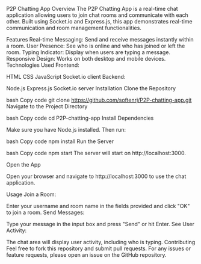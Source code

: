 P2P Chatting App
Overview
The P2P Chatting App is a real-time chat application allowing users to join chat rooms and communicate with each other. Built using Socket.io and Express.js, this app demonstrates real-time communication and room management functionalities.

Features
Real-time Messaging: Send and receive messages instantly within a room.
User Presence: See who is online and who has joined or left the room.
Typing Indicator: Display when users are typing a message.
Responsive Design: Works on both desktop and mobile devices.
Technologies Used
Frontend:

HTML
CSS
JavaScript
Socket.io client
Backend:

Node.js
Express.js
Socket.io server
Installation
Clone the Repository

bash
Copy code
git clone https://github.com/softenrj/P2P-chatting-app.git
Navigate to the Project Directory

bash
Copy code
cd P2P-chatting-app
Install Dependencies

Make sure you have Node.js installed. Then run:

bash
Copy code
npm install
Run the Server

bash
Copy code
npm start
The server will start on http://localhost:3000.

Open the App

Open your browser and navigate to http://localhost:3000 to use the chat application.

Usage
Join a Room:

Enter your username and room name in the fields provided and click "OK" to join a room.
Send Messages:

Type your message in the input box and press "Send" or hit Enter.
See User Activity:

The chat area will display user activity, including who is typing.
Contributing
Feel free to fork this repository and submit pull requests. For any issues or feature requests, please open an issue on the GitHub repository.
